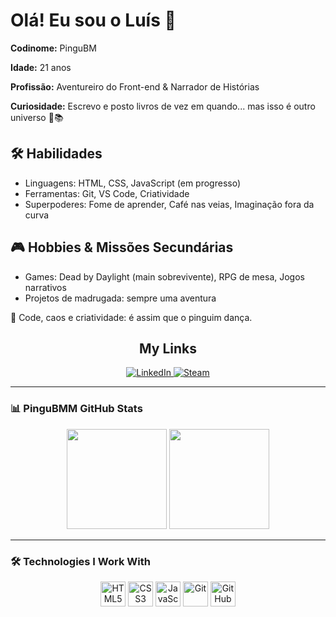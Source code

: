 <div class="bio">
  <h1>Olá! Eu sou o Luís 🐧</h1>
  <p><strong>Codinome:</strong> PinguBM</p>
  <p><strong>Idade:</strong> 21 anos</p>
  <p><strong>Profissão:</strong> Aventureiro do Front-end & Narrador de Histórias</p>
  <p><strong>Curiosidade:</strong> Escrevo e posto livros de vez em quando... mas isso é outro universo 🐧📚</p>

  <h2>🛠️ Habilidades</h2>
  <ul>
    <li>Linguagens: HTML, CSS, JavaScript (em progresso)</li>
    <li>Ferramentas: Git, VS Code, Criatividade</li>
    <li>Superpoderes: Fome de aprender, Café nas veias, Imaginação fora da curva</li>
  </ul>

  <h2>🎮 Hobbies & Missões Secundárias</h2>
  <ul>
    <li>Games: Dead by Daylight (main sobrevivente), RPG de mesa, Jogos narrativos</li>
    <li>Projetos de madrugada: sempre uma aventura</li>
  </ul>

  <footer>
    <p>💬 Code, caos e criatividade: é assim que o pinguim dança.</p>
  </footer>
</div>
<h2 align="center">My Links</h2>

<p align="center">
  <a href="https://www.linkedin.com/in/lu%C3%ADs-felipe-b-12b9b01a1/" target="_blank">
    <img src="https://img.shields.io/badge/LinkedIn-0077B5?style=for-the-badge&logo=linkedin&logoColor=white" alt="LinkedIn"/>
  </a>
  <a href="https://steamcommunity.com/id/PinguBM/" target="_blank">
    <img src="https://img.shields.io/badge/Steam-171A21?style=for-the-badge&logo=steam&logoColor=white" alt="Steam"/>
  </a>
</p>

---

### 📊 PinguBMM GitHub Stats

<p align="center">
  <img height="160em" src="https://github-readme-stats.vercel.app/api?username=PinguBM&show_icons=true&theme=radical&include_all_commits=true&count_private=true"/>
  <img height="160em" src="https://github-readme-stats.vercel.app/api/top-langs/?username=PinguBM&layout=compact&langs_count=8&theme=radical"/>
</p>

---

### 🛠️ Technologies I Work With

<p align="center">
  <img src="https://cdn.jsdelivr.net/gh/devicons/devicon/icons/html5/html5-original.svg" height="40" alt="HTML5"/>
  <img src="https://cdn.jsdelivr.net/gh/devicons/devicon/icons/css3/css3-original.svg" height="40" alt="CSS3"/>
  <img src="https://cdn.jsdelivr.net/gh/devicons/devicon/icons/javascript/javascript-original.svg" height="40" alt="JavaScript"/>
  <img src="https://cdn.jsdelivr.net/gh/devicons/devicon/icons/git/git-original.svg" height="40" alt="Git"/>
  <img src="https://cdn.jsdelivr.net/gh/devicons/devicon/icons/github/github-original.svg" height="40" alt="GitHub"/>
</p>

